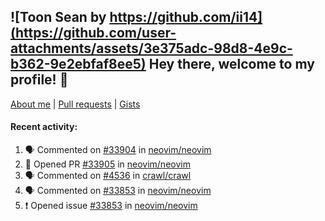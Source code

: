 ## ![Toon Sean by https://github.com/ii14](https://github.com/user-attachments/assets/3e375adc-98d8-4e9c-b362-9e2ebfaf8ee5) Hey there, welcome to my profile! 👋

[About me](https://seandewar.github.io/)
 | [Pull requests](https://github.com/search?p=1&q=author%3Aseandewar+is%3Apr)
 | [Gists](https://gist.github.com/seandewar)

#### Recent activity:

<!--START_SECTION:activity-->
1. 🗣 Commented on [#33904](https://github.com/neovim/neovim/pull/33904#issuecomment-2863715453) in [neovim/neovim](https://github.com/neovim/neovim)
2. 💪 Opened PR [#33905](https://github.com/neovim/neovim/pull/33905) in [neovim/neovim](https://github.com/neovim/neovim)
3. 🗣 Commented on [#4536](https://github.com/crawl/crawl/issues/4536#issuecomment-2853886967) in [crawl/crawl](https://github.com/crawl/crawl)
4. 🗣 Commented on [#33853](https://github.com/neovim/neovim/issues/33853#issuecomment-2850665481) in [neovim/neovim](https://github.com/neovim/neovim)
5. ❗ Opened issue [#33853](https://github.com/neovim/neovim/issues/33853) in [neovim/neovim](https://github.com/neovim/neovim)
<!--END_SECTION:activity-->
